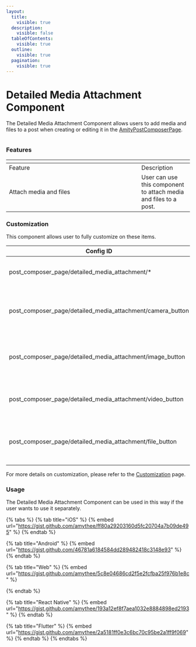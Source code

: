 ```yaml
---
layout:
  title:
    visible: true
  description:
    visible: false
  tableOfContents:
    visible: true
  outline:
    visible: true
  pagination:
    visible: true
---
```


# Detailed Media Attachment Component

The Detailed Media Attachment Component allows users to add media and files to a post when creating or editing it in the [AmityPostComposerPage](https://app.gitbook.com/o/-LC7aYJfVrBgEkQp-YT8/s/-MX0mOAVWkotGme0iRzu/~/changes/3277/amity-uikit/uikit-v4-beta/social/post-composer-page).

<figure><img src="../../../../../.gitbook/assets/Screenshot 2024-07-17 at 6.37.22 PM (1).png" alt=""><figcaption></figcaption></figure>

### Features <a href="#features" id="features"></a>

<table data-header-hidden><thead><tr><th width="347"></th><th></th></tr></thead><tbody><tr><td>Feature</td><td>Description</td></tr><tr><td>Attach media and files</td><td>User can use this component to attach media and files to a post.</td></tr></tbody></table>

### Customization

This component allows user to fully customize on these items.

<table><thead><tr><th width="213">Config ID</th><th width="110">Type</th><th>Description</th></tr></thead><tbody><tr><td>post_composer_page/detailed_media_attachment/*</td><td>Theme</td><td>User can change component theme.</td></tr><tr><td>post_composer_page/detailed_media_attachment/camera_button</td><td>Elemet</td><td>User can change camera button icon and wording.</td></tr><tr><td>post_composer_page/detailed_media_attachment/image_button</td><td>Element</td><td>User can change photo button icon and wording.</td></tr><tr><td>post_composer_page/detailed_media_attachment/video_button</td><td>Element</td><td>User can change vide button icon and wording.</td></tr><tr><td>post_composer_page/detailed_media_attachment/file_button</td><td>Element</td><td>User can change attachment button icon and wording.</td></tr></tbody></table>

For more details on customization, please refer to the [Customization](../../../customization/) page.

### Usage <a href="#usage" id="usage"></a>

The Detailed Media Attachment Component can be used in this way if the user wants to use it separately.

{% tabs %}
{% tab title="iOS" %}
{% embed url="https://gist.github.com/amythee/ff80a29203160d5fc20704a7b09de495" %}
{% endtab %}

{% tab title="Android" %}
{% embed url="https://gist.github.com/46781a6184584dd289482418c3148e93" %}
{% endtab %}

{% tab title="Web" %}
{% embed url="https://gist.github.com/amythee/5c8e04686cd2f5e2fcfba25f976b1e8c" %}


{% endtab %}

{% tab title="React Native" %}
{% embed url="https://gist.github.com/amythee/193a12ef8f7aea1032e8884898ed2193" %}
{% endtab %}

{% tab title="Flutter" %}
{% embed url="https://gist.github.com/amythee/2a5181ff0e3c6bc70c95be2a1ff9f069" %}
{% endtab %}
{% endtabs %}
